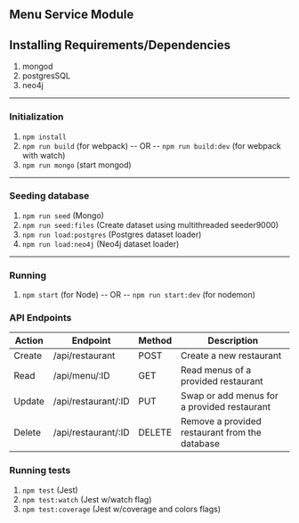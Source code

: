 
Menu Service Module
------

## Installing Requirements/Dependencies
1. mongod
2. postgresSQL
3. neo4j

---
### Initialization
1. `npm install`
2. `npm run build` (for webpack) -- OR -- `npm run build:dev` (for webpack with watch)
3. `npm run mongo` (start mongod)

---
### Seeding database
1. `npm run seed`          (Mongo)
2. `npm run seed:files`    (Create dataset using multithreaded seeder9000)
3. `npm run load:postgres` (Postgres dataset loader)
4. `npm run load:neo4j`    (Neo4j dataset loader)

---
### Running
1. `npm start` (for Node) -- OR -- `npm run start:dev` (for nodemon)


### API Endpoints
| Action |       Endpoint       | Method | Description                                      |
|--------|----------------------|--------|--------------------------------------------------|
| Create | /api/restaurant      | POST   | Create a new restaurant                          |
| Read   | /api/menu/:ID        | GET    | Read menus of a provided restaurant              |
| Update | /api/restaurant/:ID  | PUT    | Swap or add menus for a provided restaurant      |
| Delete | /api/restaurant/:ID  | DELETE | Remove a provided restaurant from the database   |


### Running tests
1. `npm test`          (Jest)
2. `npm test:watch`    (Jest w/watch flag)
3. `npm test:coverage` (Jest w/coverage and colors flags)